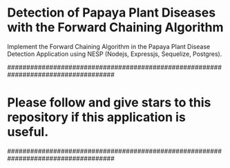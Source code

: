 # Detection of Papaya Plant Diseases with the Forward Chaining Algorithm
Implement the Forward Chaining Algorithm in the Papaya Plant Disease Detection Application using NESP (Nodejs, Expressjs, Sequelize, Postgres).

####################################################################################
#  Please follow and give stars to this repository if this application is useful.  #
####################################################################################
